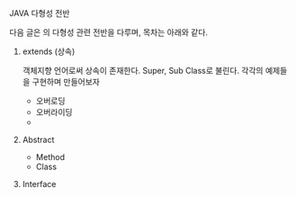 JAVA 다형성 전반

다음 글은 의 다형성 관련 전반을 다루며, 목차는 아래와 같다.

1. extends (상속)

    객체지향 언어로써 상속이 존재한다. Super, Sub Class로 불린다. 각각의 예제들을 구현하며 만들어보자

   - 오버로딩
   - 오버라이딩
   - 

2. Abstract

   - Method
   - Class

3. Interface

